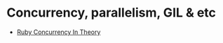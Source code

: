 # Concurrency, parallelism, GIL & etc

- [Ruby Concurrency In Theory](http://blog.ifyouseewendy.com/blog/2016/02/16/ruby-concurrency-in-theory/)
